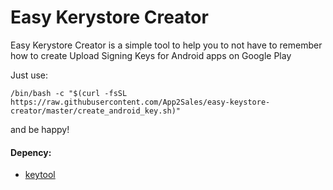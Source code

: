 # Easy Kerystore Creator
Easy Kerystore Creator is a simple tool to help you to not have to remember how to create Upload Signing Keys for Android apps on Google Play

Just use:

```/bin/bash -c "$(curl -fsSL https://raw.githubusercontent.com/App2Sales/easy-keystore-creator/master/create_android_key.sh)"```

and be happy!

#### Depency:
  - [keytool](https://docs.oracle.com/javase/8/docs/technotes/tools/unix/keytool.html)
